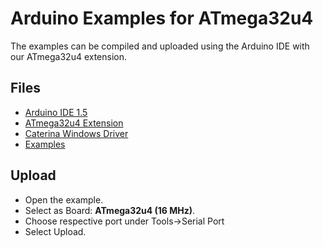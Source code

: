 # Arduino Examples for ATmega32u4
The examples can be compiled and uploaded using the Arduino IDE with our ATmega32u4 extension.

## Files
* [Arduino IDE 1.5](http://arduino.cc/en/Main/Software)
* [ATmega32u4 Extension](https://github.com/watterott/wattuino/tree/master/src/Arduino)
* [Caterina Windows Driver](https://github.com/watterott/wattuino/tree/master/src/Arduino/drivers/Caterina)
* [Examples](https://github.com/watterott/HDMI-Display/tree/master/src)

## Upload
* Open the example.
* Select as Board: **ATmega32u4 (16 MHz)**.
* Choose respective port under Tools->Serial Port
* Select Upload.
